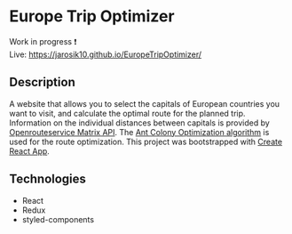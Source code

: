 # Europe Trip Optimizer
Work in progress :heavy_exclamation_mark:  
Live: https://jarosik10.github.io/EuropeTripOptimizer/  
## Description
A website that allows you to select the capitals of European countries you want to visit, and calculate the optimal route for the planned trip.
Information on the individual distances between capitals is provided by [Openrouteservice Matrix API](https://openrouteservice.org/dev/#/api-docs/v2/matrix/).
The [Ant Colony Optimization algorithm](https://en.wikipedia.org/wiki/Ant_colony_optimization_algorithms) is used for the route optimization.
This project was bootstrapped with [Create React App](https://github.com/facebook/create-react-app).
## Technologies
- React
- Redux
- styled-components
